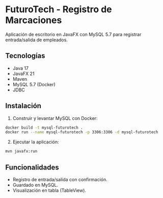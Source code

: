 # FuturoTech - Registro de Marcaciones

Aplicación de escritorio en JavaFX con MySQL 5.7 para registrar entrada/salida de empleados.

## Tecnologías
- Java 17
- JavaFX 21
- Maven
- MySQL 5.7 (Docker)
- JDBC

## Instalación
1. Construir y levantar MySQL con Docker:
```bash
docker build -t mysql-futurotech .
docker run --name mysql-futurotech -p 3306:3306 -d mysql-futurotech
```
2. Ejecutar la aplicación:
```bash
mvn javafx:run
```

## Funcionalidades
- Registro de entrada/salida con confirmación.
- Guardado en MySQL.
- Visualización en tabla (TableView).
